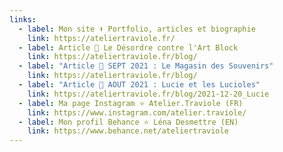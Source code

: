 ```yaml
---
links:
  - label: Mon site ⬆️ Portfolio, articles et biographie
    link: https://ateliertraviole.fr/
  - label: Article 🔸 Le Désordre contre l'Art Block
    link: https://ateliertraviole.fr/blog/
  - label: "Article 🔸 SEPT 2021 : Le Magasin des Souvenirs"
    link: https://ateliertraviole.fr/blog/
  - label: "Article 🔸 AOUT 2021 : Lucie et les Lucioles"
    link: https://ateliertraviole.fr/blog/2021-12-20_Lucie
  - label: Ma page Instagram ⭐ Atelier.Traviole (FR)
    link: https://www.instagram.com/atelier.traviole/
  - label: Mon profil Behance ⭐ Léna Desmettre (EN)
    link: https://www.behance.net/ateliertraviole
---
```

